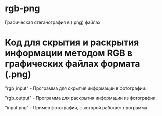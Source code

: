 # rgb-png
Графическая стеганография в (.png) файлах

# Код для скрытия и раскрытия информации методом RGB в графических файлах формата (.png)

"rgb_input" - Программа для скрытия информации в фотографии.

"rgb_output" - Программа для раскрытия информации из фотографии.

"input.png" - Пример фотографии, с которой работает программа.

